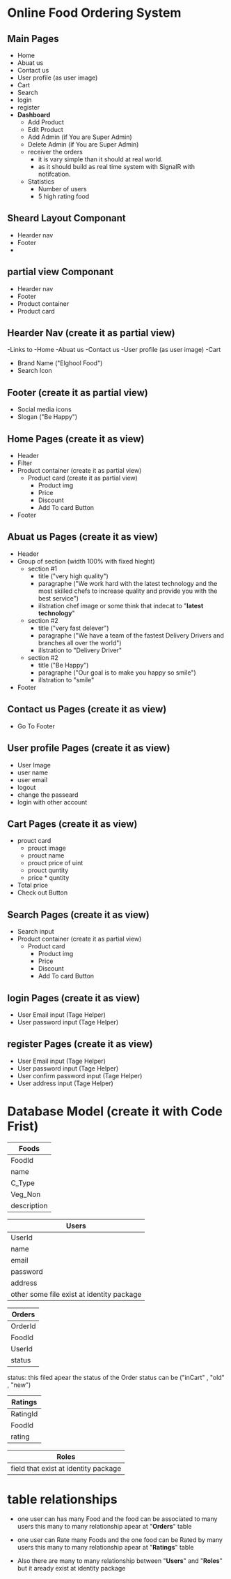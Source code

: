 # Online Food Ordering System

## Main Pages 
  - Home
  - Abuat us
  - Contact us
  - User profile (as user image)
  - Cart
  - Search
  - login
  - register
  - **Dashboard**
    - Add Product  
    - Edit Product  
    - Add Admin (if You are Super Admin)  
    - Delete Admin (if You are Super Admin)
    - receiver the orders
      - it is vary simple than it should at real world.
      - as it should build as real time system with SignalR with notifcation.
    - Statistics
      - Number of users
      - 5 high rating food


    
## Sheard Layout Componant 
  - Hearder nav
  - Footer
  - 
## partial view Componant 
  - Hearder nav
  - Footer
  - Product container
  - Product card
    
## Hearder Nav (create it as partial view)
  -Links to
    -Home
    -Abuat us
    -Contact us
    -User profile (as user image)
    -Cart
  - Brand Name ("Elghool Food")
  - Search Icon

## Footer (create it as partial view)
  - Social media icons
  - Slogan ("Be Happy")

## Home Pages (create it as view)
  - Header
  - Filter 
  - Product container (create it as partial view)
    - Product card (create it as partial view)
      - Product img
      - Price
      - Discount
      - Add To card Button
  - Footer      

## Abuat us Pages (create it as view)
  - Header
  - Group of section (width 100% with fixed hieght) 
    - section #1
      - title ("very high quality")
      - paragraphe ("We work hard with the latest technology and the most skilled chefs to increase quality and provide you with the best service")
      - illstration chef image or some think that indecat to "**latest technology**"
    - section #2
      - title ("very fast delever")
      - paragraphe ("We have a team of the fastest Delivery Drivers and branches all over the world")
      - illstration to "Delivery Driver"
    - section #2
      - title ("Be Happy")
      - paragraphe ("Our goal is to make you happy so smile")
      - illstration to "smile"
  - Footer

   ## Contact us Pages (create it as view)
   - Go To Footer

## User profile Pages (create it as view)
  - User Image
  - user name
  - user email
  - logout
  - change the passeard
  - login with other account

## Cart Pages (create it as view)
  - prouct card
    - prouct image
    - prouct name
    - prouct price of uint
    - prouct quntity
    - price * quntity
  - Total price
  - Check out Button

## Search Pages (create it as view)
  - Search input
  - Product container (create it as partial view)
    - Product card
      - Product img
      - Price
      - Discount
      - Add To card Button
        
## login Pages (create it as view)
  - User Email input (Tage Helper)
  - User password input (Tage Helper)

## register Pages (create it as view)
  - User Email input (Tage Helper)
  - User password input (Tage Helper)
  - User confirm password input (Tage Helper)
  - User address input (Tage Helper)




# Database Model (create it with Code Frist)


| **Foods**  | 
| ------------- |
| FoodId  | 
| name  |
| C_Type  |
| Veg_Non  |
| description  |


| **Users**  | 
| ------------- |
| UserId  | 
| name  |
| email  |
|  password |
| address  |
| other some file exist at identity package|

| **Orders**  | 
| ------------- |
| OrderId  | 
| FoodId  |
| UserId  |
| status  |

status: this filed apear the status of the Order status can be ("inCart" , "old" , "new")   

| **Ratings**  | 
| ------------- |
| RatingId  | 
| FoodId  |
| rating  |

| **Roles**  | 
| ------------- |
| field that exist at identity package |


# table relationships 

- one user can has many Food and the food can be associated to many users 
  this many to many relationship apear at "**Orders**" table 

- one user can Rate many Foods and the one food can be Rated by many users 
this many to many relationship apear at "**Ratings**" table 

- Also there are many to many relationship between "**Users**" and "**Roles**" but it aready exist at identity package        
